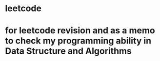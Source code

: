 # leetcode
# for leetcode revision and as a memo to check my programming ability in Data Structure and Algorithms
